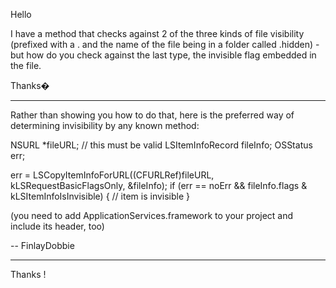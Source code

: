 Hello

I have a method that checks against 2 of the three kinds of file visibility (prefixed with a . and the name of the file being in a folder called .hidden) - but how do you check against the last type, the invisible flag embedded in the file.

Thanks�

----

Rather than showing you how to do that, here is the preferred way of determining invisibility by any known method:
    
NSURL *fileURL; // this must be valid
LSItemInfoRecord fileInfo;
OSStatus err;

err = LSCopyItemInfoForURL((CFURLRef)fileURL, kLSRequestBasicFlagsOnly, &fileInfo);
if (err == noErr && fileInfo.flags & kLSItemInfoIsInvisible) {
    // item is invisible
}

(you need to add ApplicationServices.framework to your project and include its header, too)

-- FinlayDobbie

----

Thanks !
